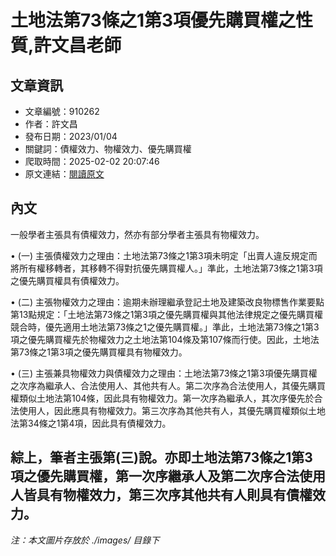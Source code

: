 # 土地法第73條之1第3項優先購買權之性質,許文昌老師

## 文章資訊
- 文章編號：910262
- 作者：許文昌
- 發布日期：2023/01/04
- 關鍵詞：債權效力、物權效力、優先購買權
- 爬取時間：2025-02-02 20:07:46
- 原文連結：[閱讀原文](https://real-estate.get.com.tw/Columns/detail.aspx?no=910262)

## 內文
一般學者主張具有債權效力，然亦有部分學者主張具有物權效力。

• (一) 主張債權效力之理由：土地法第73條之1第3項未明定「出賣人違反規定而將所有權移轉者，其移轉不得對抗優先購買權人。」準此，土地法第73條之1第3項之優先購買權具有債權效力。

• (二) 主張物權效力之理由：逾期未辦理繼承登記土地及建築改良物標售作業要點第13點規定：「土地法第73條之1第3項之優先購買權與其他法律規定之優先購買權競合時，優先適用土地法第73條之1之優先購買權。」準此，土地法第73條之1第3項之優先購買權先於物權效力之土地法第104條及第107條而行使。因此，土地法第73條之1第3項之優先購買權具有物權效力。

• (三) 主張兼具物權效力與債權效力之理由：土地法第73條之1第3項優先購買權之次序為繼承人、合法使用人、其他共有人。第二次序為合法使用人，其優先購買權類似土地法第104條，因此具有物權效力。第一次序為繼承人，其次序優先於合法使用人，因此應具有物權效力。第三次序為其他共有人，其優先購買權類似土地法第34條之1第4項，因此具有債權效力。

綜上，筆者主張第(三)說。亦即土地法第73條之1第3項之優先購買權，第一次序繼承人及第二次序合法使用人皆具有物權效力，第三次序其他共有人則具有債權效力。
---
*注：本文圖片存放於 ./images/ 目錄下*
